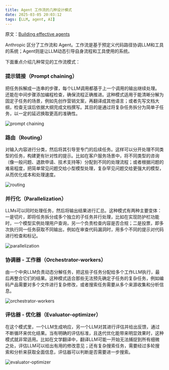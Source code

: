 ```yaml
---
title: Agent 工作流的几种设计模式
date: 2025-03-05 20:03:12
tags: [LLM, agent, AI]
---
```


原文：[Building effective agents](https://www.anthropic.com/engineering/building-effective-agents)

Anthropic 区分了工作流和 Agent。工作流是基于预定义代码路径协调LLM和工具的系统；Agent则是让LLM动态引导自身流程和工具使用的系统。

下面重点介绍几种常见的工作流模式：

<!--more-->

### 提示链接（Prompt chaining）

把任务拆解成一连串的步骤，每个LLM调用都基于上一个调用的输出继续处理。还能在中间步骤添加编程检查，确保流程正确推进。这种模式适用于能清晰分解为固定子任务的场景，例如先创作营销文案，再翻译成其他语言；或者先写文档大纲，检查无误后依据大纲完成文档撰写。其目的是通过将复杂任务拆分为简单子任务，以一定的延迟换取更高的准确性。

![prompt chaining](prompt-chaining.webp)

### 路由（Routing）

对输入内容进行分类，然后将其引导至专门的后续任务。这样可以分开处理不同类型的任务，构建更有针对性的提示。比如在客户服务场景中，将不同类型的咨询（像一般问题、退款申请、技术支持等）分配到不同的处理流程；或者根据问题的难易程度，把简单常见问题交给小型模型处理，复杂罕见问题交给更强大的模型，从而优化成本和处理速度。

![routing](routing.webp)

### 并行化（Parallelization）

LLMs可以同时处理任务，然后将输出结果进行汇总。这种模式有两种主要变体：一是切片，即将任务拆分成多个独立的子任务并行处理，比如在实现防护栏功能时，一个模型实例处理用户查询，另一个负责检查内容是否合规；二是投票，即多次执行同一任务获取不同输出，例如在审查代码漏洞时，用多个不同的提示对代码进行检查和标记。

![parallelization](parallelization.webp)

### 协调器 - 工作器（Orchestrator-workers）

由一个中央LLM负责动态分解任务，把这些子任务分配给多个工作LLM执行，最后再整合它们的结果。这种模式适合那些无法预先确定子任务的复杂任务，例如编码产品需要对多个文件进行复杂修改，或者搜索任务需要从多个来源收集和分析信息。

![orchestrator-workers](orchestrator-workers.webp)

### 评估器 - 优化器（Evaluator-optimizer）

在这个模式里，一个LLM生成响应，另一个LLM对其进行评估并给出反馈，通过不断循环来优化结果。当有明确的评估标准，且迭代优化能带来明显效果时，这种模式就非常适用。比如在文学翻译中，翻译LLM可能一开始无法捕捉到所有细微之处，评估LLM可以给出有用的修改意见；还有复杂搜索任务，需要经过多轮搜索和分析来获取全面信息，评估器可以判断是否需要进一步搜索。

![evaluator-optimizer](evaluator-optimizer.webp)